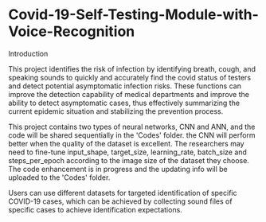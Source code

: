 # Covid-19-Self-Testing-Module-with-Voice-Recognition

Introduction
   
This project identifies the risk of infection by identifying breath, cough, and speaking sounds to quickly and accurately find the covid status of testers and detect potential asymptomatic infection risks. These functions can improve the detection capability of medical departments and improve the ability to detect asymptomatic cases, thus effectively summarizing the current epidemic situation and stabilizing the prevention process.
  
This project contains two types of neural networks, CNN and ANN, and the code will be shared sequentially in the 'Codes' folder. the CNN will perform better when the quality of the dataset is excellent. The researchers may need to fine-tune input_shape, target_size, learning_rate, batch_size and steps_per_epoch according to the image size of the dataset they choose. The code enhancement is in progress and the updating info will be uploaded to the 'Codes' folder.
 
Users can use different datasets for targeted identification of specific COVID-19 cases, which can be achieved by collecting sound files of specific cases to achieve identification expectations.
 
